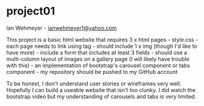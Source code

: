 # project01
Ian Wehmeyer - ianwehmeyer1@yahoo.com

This project is a basic html website that requires 3 x html pages - style.css - each page needs to link using <a> tag -  should include 1 x img (though I'd like to have more) - include a form that includes at least 3 fields - should use a multi-column layout of images on a gallery page (I will likely have trouble with this) - an implementation of bootstrap's carousel component or tabs component - my repository should be pushed to my GitHub account 

To be honest, I don't understand user stories or wireframes very well. Hopefully I can build a useable website that isn't too clunky. I did watch the bootstrap video but my understanding of carousels and tabs is very limited. 